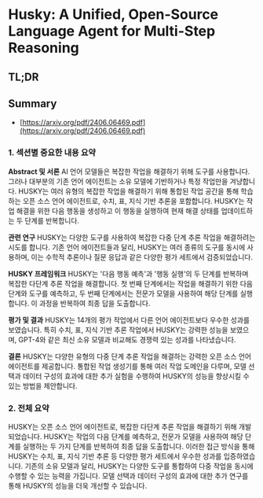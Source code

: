 # Husky: A Unified, Open-Source Language Agent for Multi-Step Reasoning
## TL;DR
## Summary
- [https://arxiv.org/pdf/2406.06469.pdf](https://arxiv.org/pdf/2406.06469.pdf)

### 1. 섹션별 중요한 내용 요약

**Abstract 및 서론**
AI 언어 모델들은 복잡한 작업을 해결하기 위해 도구를 사용합니다. 그러나 대부분의 기존 언어 에이전트는 소유 모델에 기반하거나 특정 작업만을 겨냥합니다. HUSKY는 여러 유형의 복잡한 작업을 해결하기 위해 통합된 작업 공간을 통해 학습하는 오픈 소스 언어 에이전트로, 수치, 표, 지식 기반 추론을 포함합니다. HUSKY는 작업 해결을 위한 다음 행동을 생성하고 이 행동을 실행하여 현재 해결 상태를 업데이트하는 두 단계를 반복합니다.

**관련 연구**
HUSKY는 다양한 도구를 사용하여 복잡한 다중 단계 추론 작업을 해결하려는 시도를 합니다. 기존 언어 에이전트들과 달리, HUSKY는 여러 종류의 도구를 동시에 사용하며, 이는 수학적 추론이나 질문 응답과 같은 다양한 평가 세트에서 검증되었습니다.

**HUSKY 프레임워크**
HUSKY는 '다음 행동 예측'과 '행동 실행'의 두 단계를 반복하며 복잡한 다단계 추론 작업을 해결합니다. 첫 번째 단계에서는 작업을 해결하기 위한 다음 단계와 도구를 예측하고, 두 번째 단계에서는 전문가 모델을 사용하여 해당 단계를 실행합니다. 이 과정을 반복하여 최종 답을 도출합니다.

**평가 및 결과**
HUSKY는 14개의 평가 작업에서 다른 언어 에이전트보다 우수한 성과를 보였습니다. 특히 수치, 표, 지식 기반 추론 작업에서 HUSKY는 강력한 성능을 보였으며, GPT-4와 같은 최신 소유 모델과 비교해도 경쟁력 있는 성과를 나타냈습니다.

**결론**
HUSKY는 다양한 유형의 다중 단계 추론 작업을 해결하는 강력한 오픈 소스 언어 에이전트를 제공합니다. 통합된 작업 생성기를 통해 여러 작업 도메인을 다루며, 모델 선택과 데이터 구성의 효과에 대한 추가 실험을 수행하여 HUSKY의 성능을 향상시킬 수 있는 방법을 제안합니다.

### 2. 전체 요약
HUSKY는 오픈 소스 언어 에이전트로, 복잡한 다단계 추론 작업을 해결하기 위해 개발되었습니다. HUSKY는 작업의 다음 단계를 예측하고, 전문가 모델을 사용하여 해당 단계를 실행하는 두 가지 단계를 반복하여 최종 답을 도출합니다. 이러한 접근 방식을 통해 HUSKY는 수치, 표, 지식 기반 추론 등 다양한 평가 세트에서 우수한 성과를 입증하였습니다. 기존의 소유 모델과 달리, HUSKY는 다양한 도구를 통합하여 다중 작업을 동시에 수행할 수 있는 능력을 가집니다. 모델 선택과 데이터 구성의 효과에 대한 추가 연구를 통해 HUSKY의 성능을 더욱 개선할 수 있습니다.